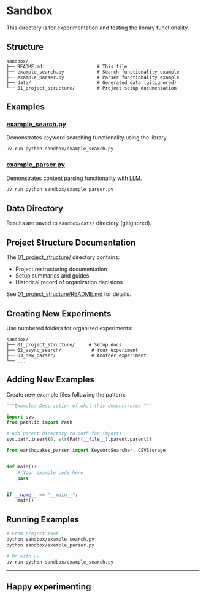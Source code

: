 # Sandbox

This directory is for experimentation and testing the library functionality.

## Structure

```text
sandbox/
├── README.md                    # This file
├── example_search.py            # Search functionality example
├── example_parser.py            # Parser functionality example
├── data/                        # Generated data (gitignored)
└── 01_project_structure/        # Project setup documentation
```

## Examples

### [example_search.py](example_search.py)

Demonstrates keyword searching functionality using the library.

```bash
uv run python sandbox/example_search.py
```

### [example_parser.py](example_parser.py)

Demonstrates content parsing functionality with LLM.

```bash
uv run python sandbox/example_parser.py
```

## Data Directory

Results are saved to `sandbox/data/` directory (gitignored).

## Project Structure Documentation

The [01_project_structure/](01_project_structure/) directory contains:

- Project restructuring documentation
- Setup summaries and guides
- Historical record of organization decisions

See [01_project_structure/README.md](01_project_structure/README.md) for details.

## Creating New Experiments

Use numbered folders for organized experiments:

```text
sandbox/
├── 01_project_structure/     # Setup docs
├── 02_async_search/           # Your experiment
├── 03_new_parser/             # Another experiment
└── ...
```

## Adding New Examples

Create new example files following the pattern:

```python
"""Example: Description of what this demonstrates."""

import sys
from pathlib import Path

# Add parent directory to path for imports
sys.path.insert(0, str(Path(__file__).parent.parent))

from earthquakes_parser import KeywordSearcher, CSVStorage


def main():
    # Your example code here
    pass


if __name__ == "__main__":
    main()
```

## Running Examples

```bash
# From project root
python sandbox/example_search.py
python sandbox/example_parser.py

# Or with uv
uv run python sandbox/example_search.py
```

---

## Happy experimenting

